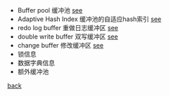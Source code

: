 - Buffer pool 缓冲池 [see](2/1.md)  
- Adaptive Hash Index 缓冲池的自适应hash索引 [see](2/3.md) 
- redo log buffer 重做日志缓冲区 [see](2/4.md)    
- double write buffer 双写缓冲区 [see](2/4/1.md)  
- change buffer 修改缓冲区 [see](2/2.md)   
- 锁信息  
- 数据字典信息  
- 额外缓冲池  

[back](../1.md)  